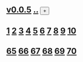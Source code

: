 
## [v0.0.5](https://github.com/littleflute/PEOPLE-IN-AMERICA/edit/master/files/readme.md) [..](..) <button id="id_btn_4_blApp">+</button>
## [1](1) [2](2) [3](3) [4](4) [5](5) [6](6) [7](7) [8](8) [9](9) [10](10) 
## [65](65) [66](66) [67](67) [68](68) [69](69) [70](70) 


<script src="https://www.w3schools.com/lib/w3.js"></script>
<script src="https://littleflute.github.io/JavaScript/blclass.js"></script>
<script src="https://littleflute.github.io/JavaScript/blApp.js"></script>
